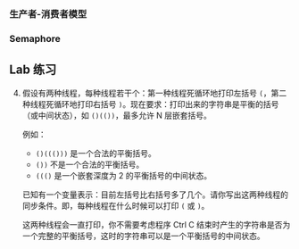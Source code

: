 ### 生产者-消费者模型

### Semaphore


## Lab 练习

4. 假设有两种线程，每种线程若干个：第一种线程死循环地打印左括号 `(`，第二种线程死循环地打印右括号 `)`。现在要求：打印出来的字符串是平衡的括号（或中间状态），如 `()(())`，最多允许 N 层嵌套括号。

    例如：
    - `()((()))` 是一个合法的平衡括号。
    - `())` 不是一个合法的平衡括号。
    - `((()` 是一个嵌套深度为 2 的平衡括号的中间状态。

    已知有一个变量表示：目前左括号比右括号多了几个。请你写出这两种线程的同步条件。即，每种线程在什么时候可以打印 `(` 或 `)`。

    这两种线程会一直打印，你不需要考虑程序 Ctrl C 结束时产生的字符串是否为一个完整的平衡括号，这时的字符串可以是一个平衡括号的中间状态。
